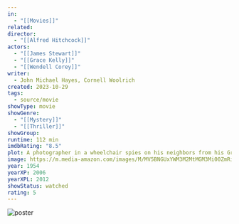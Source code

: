 ```yaml
---
in:
  - "[[Movies]]"
related: 
director:
  - "[[Alfred Hitchcock]]"
actors:
  - "[[James Stewart]]"
  - "[[Grace Kelly]]"
  - "[[Wendell Corey]]"
writer:
  - John Michael Hayes, Cornell Woolrich
created: 2023-10-29
tags:
  - source/movie
showType: movie
showGenre:
  - "[[Mystery]]"
  - "[[Thriller]]"
showGroup: 
runtime: 112 min
imdbRating: "8.5"
plot: A photographer in a wheelchair spies on his neighbors from his Greenwich Village courtyard apartment window, and becomes convinced one of them has committed murder, despite the skepticism of his fashion-model girlfriend.
image: https://m.media-amazon.com/images/M/MV5BNGUxYWM3M2MtMGM3Mi00ZmRiLWE0NGQtZjE5ODI2OTJhNTU0XkEyXkFqcGdeQXVyMTQxNzMzNDI@._V1_SX300.jpg
year: 1954
yearXP: 2006
yearXPL: 2012
showStatus: watched
rating: 5
---
```

![poster](https://m.media-amazon.com/images/M/MV5BNGUxYWM3M2MtMGM3Mi00ZmRiLWE0NGQtZjE5ODI2OTJhNTU0XkEyXkFqcGdeQXVyMTQxNzMzNDI@._V1_SX300.jpg)

